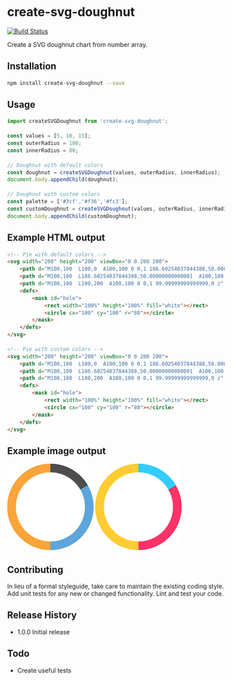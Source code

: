 create-svg-doughnut
==============
[![Build Status](https://travis-ci.org/janjarfalk/create-svg-doughnut.svg?branch=master)](https://travis-ci.org/janjarfalk/create-svg-doughnut)

Create a SVG doughnut chart from number array.

## Installation
```sh
npm install create-svg-doughnut --save
```

## Usage
```js
import createSVGDoughnut from 'create-svg-doughnut';

const values = [5, 10, 15];
const outerRadius = 100;
const innerRadius = 80;

// Doughnut with default colors
const doughnut = createSVGDoughnut(values, outerRadius, innerRadius);
document.body.appendChild(doughnut);

// Doughnut with custom colors
const palette = ['#3cf','#f36','#fc3'];
const customDoughnut = createSVGDoughnut(values, outerRadius, innerRadius, palette);
document.body.appendChild(customDoughnut);

```
## Example HTML output
```html
<!-- Pie with default colors -->
<svg width="200" height="200" viewBox="0 0 200 200">
    <path d="M100,100  L100,0  A100,100 0 0,1 186.60254037844388,50.00000000000001 z" fill="#4D4D4D" mask="url(#hole)"></path>
    <path d="M100,100  L186.60254037844388,50.00000000000001  A100,100 0 0,1 100,200 z" fill="#5DA5DA" mask="url(#hole)"></path>
    <path d="M100,100  L100,200  A100,100 0 0,1 99.99999999999999,0 z" fill="#FAA43A" mask="url(#hole)"></path>
    <defs>
        <mask id="hole">
            <rect width="100%" height="100%" fill="white"></rect>
            <circle cx="100" cy="100" r="80"></circle>
        </mask>
    </defs>
</svg>

<!-- Pie with custom colors -->
<svg width="200" height="200" viewBox="0 0 200 200">
    <path d="M100,100  L100,0  A100,100 0 0,1 186.60254037844388,50.00000000000001 z" fill="#3cf" mask="url(#hole)"></path>
    <path d="M100,100  L186.60254037844388,50.00000000000001  A100,100 0 0,1 100,200 z" fill="#f36" mask="url(#hole)"></path>
    <path d="M100,100  L100,200  A100,100 0 0,1 99.99999999999999,0 z" fill="#fc3" mask="url(#hole)"></path>
    <defs>
        <mask id="hole">
            <rect width="100%" height="100%" fill="white"></rect>
            <circle cx="100" cy="100" r="80"></circle>
        </mask>
    </defs>
</svg>
```

## Example image output
![Default pie](doughnut.png)
![Custom pie](doughnut-custom.png)


## Contributing

In lieu of a formal styleguide, take care to maintain the existing coding style.
Add unit tests for any new or changed functionality. Lint and test your code.

## Release History

* 1.0.0 Initial release

## Todo
- Create useful tests
